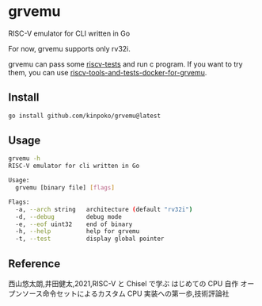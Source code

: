 # grvemu

RISC-V emulator for CLI written in Go

For now, grvemu supports only rv32i.

grvemu can pass some [riscv-tests](https://github.com/riscv-software-src/riscv-tests) and run c program. If you want to try them, you can use [riscv-tools-and-tests-docker-for-grvemu](https://github.com/kinpoko/riscv-tools-and-tests-docker-for-grvemu).

## Install

```bash
go install github.com/kinpoko/grvemu@latest
```

## Usage

```bash
grvemu -h
RISC-V emulator for cli written in Go

Usage:
  grvemu [binary file] [flags]

Flags:
  -a, --arch string   architecture (default "rv32i")
  -d, --debug         debug mode
  -e, --eof uint32    end of binary
  -h, --help          help for grvemu
  -t, --test          display global pointer
```

## Reference

西山悠太朗,井田健太,2021,RISC-V と Chisel で学ぶ はじめての CPU 自作 オープンソース命令セットによるカスタム CPU 実装への第一歩,技術評論社
